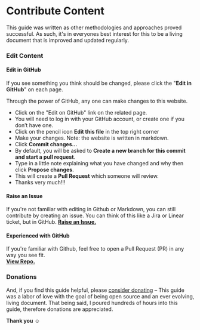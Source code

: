 # Contribute Content

This guide was written as other methodologies and approaches proved successful. As such, it's in everyones best interest for this to be a living document that is improved and updated regularly.

### Edit Content

#### Edit in GitHub

If you see something you think should be changed, please click the "**Edit in GitHub**" on each page.

Through the power of GitHub, any one can make changes to this website.

* Click on the "Edit on GitHub" link on the related page.
* You will need to log in with your GitHub account, or create one if you don’t have one.
* Click on the pencil icon **Edit this file** in the top right corner
* Make your changes. Note: the website is written in markdown.
* Click **Commit changes…**
* By default, you will be asked to **Create a new branch for this commit and start a pull request**.
* Type in a little note explaining what you have changed and why then click **Propose changes**.
* This will create a **Pull Request** which someone will review.
* Thanks very much!!!

#### Raise an Issue

If you're not familiar with editing in Github or Markdown, you can still contribute by creating an issue. You can think of this like a Jira or Linear ticket, but in GitHub. [**Raise an Issue.**](https://github.com/markthepixel/PMSG/issues)

#### Experienced with GitHub

If you're familiar with Github, feel free to open a Pull Request (PR) in any way you see fit.\
[**View Repo.**](https://github.com/markthepixel/PMSG/tree/main)



### Donations

And, if you find this guide helpful, please [consider donating](https://donate.stripe.com/5kAbK3bqOeekgqkaEI) – This guide was a labor of love with the goal of being open source and an ever evolving, living document. That being said, I poured hundreds of hours into this guide, therefore donations are appreciated.



**Thank you** :relaxed:
